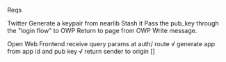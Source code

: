 Reqs

Twitter
  Generate a keypair from nearlib
  Stash it
  Pass the pub_key through the "login flow" to OWP
  Return to page from OWP
  Write message.

Open Web Frontend
  receive query params at auth/ route √
  generate app from app id and pub key √
  return sender to origin []

